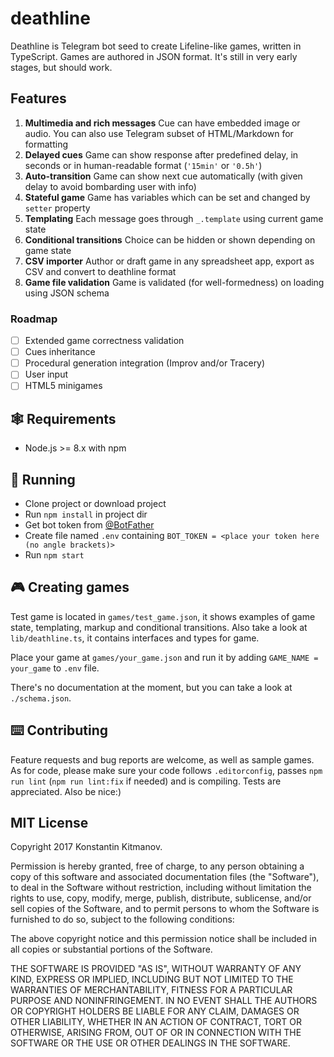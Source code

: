 # deathline

Deathline is Telegram bot seed to create Lifeline-like games, written in TypeScript. Games are authored in JSON format. 
It's still in very early stages, but should work.

## Features

1) **Multimedia and rich messages** Cue can have embedded image or audio. You can also use Telegram subset of HTML/Markdown for formatting
1) **Delayed cues** Game can show response after predefined delay, in seconds or in human-readable format (`'15min'` or `'0.5h'`)
1) **Auto-transition** Game can show next cue automatically (with given delay to avoid bombarding user with info)
1) **Stateful game** Game has variables which can be set and changed by `setter` property
1) **Templating** Each message goes through `_.template` using current game state
1) **Conditional transitions** Choice can be hidden or shown depending on game state
1) **CSV importer** Author or draft game in any spreadsheet app, export as CSV and convert to deathline format
1) **Game file validation** Game is validated (for well-formedness) on loading using JSON schema

### Roadmap

- [ ] Extended game correctness validation
- [ ] Cues inheritance
- [ ] Procedural generation integration (Improv and/or Tracery)
- [ ] User input
- [ ] HTML5 minigames

## 🕸️ Requirements

- Node.js >= 8.x with npm

## 🚀 Running

* Clone project or download project
* Run `npm install` in project dir
* Get bot token from [@BotFather](https://telegram.me/botfather)
* Create file named `.env` containing `BOT_TOKEN = <place your token here (no angle brackets)>`
* Run `npm start`

## 🎮 Creating games

Test game is located in `games/test_game.json`, it shows examples of game state, templating, markup and conditional transitions. Also take a look at `lib/deathline.ts`, it contains interfaces and types for game.

Place your game at `games/your_game.json` and run it by adding `GAME_NAME = your_game` to `.env` file.

There's no documentation at the moment, but you can take a look at `./schema.json`.

## ⌨️ Contributing

Feature requests and bug reports are welcome, as well as sample games. 
As for code, please make sure your code follows `.editorconfig`, passes `npm run lint` (`npm run lint:fix` if needed) and is compiling. Tests are appreciated. Also be nice:)

## MIT License

Copyright 2017 Konstantin Kitmanov.

Permission is hereby granted, free of charge, to any person obtaining a copy of this software and associated documentation files (the "Software"), to deal in the Software without restriction, including without limitation the rights to use, copy, modify, merge, publish, distribute, sublicense, and/or sell copies of the Software, and to permit persons to whom the Software is furnished to do so, subject to the following conditions:

The above copyright notice and this permission notice shall be included in all copies or substantial portions of the Software.

THE SOFTWARE IS PROVIDED "AS IS", WITHOUT WARRANTY OF ANY KIND, EXPRESS OR IMPLIED, INCLUDING BUT NOT LIMITED TO THE WARRANTIES OF MERCHANTABILITY, FITNESS FOR A PARTICULAR PURPOSE AND NONINFRINGEMENT. IN NO EVENT SHALL THE AUTHORS OR COPYRIGHT HOLDERS BE LIABLE FOR ANY CLAIM, DAMAGES OR OTHER LIABILITY, WHETHER IN AN ACTION OF CONTRACT, TORT OR OTHERWISE, ARISING FROM, OUT OF OR IN CONNECTION WITH THE SOFTWARE OR THE USE OR OTHER DEALINGS IN THE SOFTWARE.
